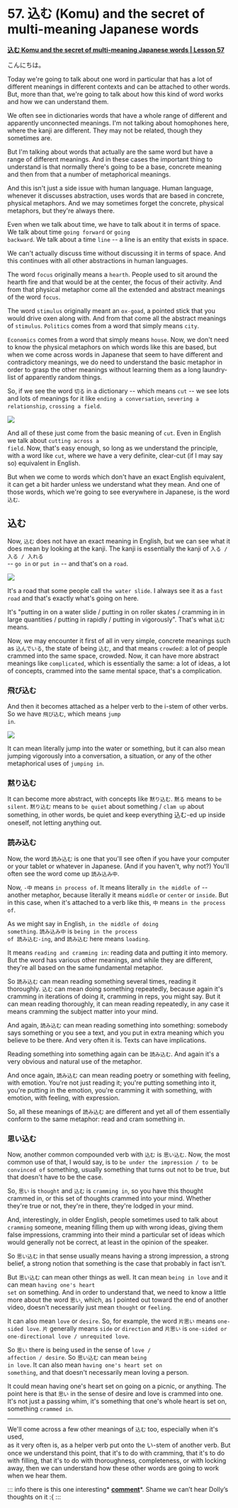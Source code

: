 # **57. 込む (Komu) and the secret of multi-meaning Japanese words**

[**込む Komu and the secret of multi-meaning Japanese words | Lesson 57**](https://www.youtube.com/watch?v=31xnxSFUCiw&list=PLg9uYxuZf8x_A-vcqqyOFZu06WlhnypWj&index=59&pp=iAQB)

こんにちは。

Today we're going to talk about one word in particular that has a lot of different meanings in different contexts and can be attached to other words. But, more than that, we're going to talk about how this kind of word works and how we can understand them.

We often see in dictionaries words that have a whole range of different and apparently unconnected meanings. I'm not talking about homophones here, where the kanji are different. They may not be related, though they sometimes are.

But I'm talking about words that actually are the same word but have a range of different meanings. And in these cases the important thing to understand is that normally there's going to be a base, concrete meaning and then from that a number of metaphorical meanings.

And this isn't just a side issue with human language. Human language, whenever it discusses abstraction, uses words that are based in concrete, physical metaphors. And we may sometimes forget the concrete, physical metaphors, but they're always there.

Even when we talk about time, we have to talk about it in terms of space. We talk about time <code>going forward</code> or <code>going backward</code>. We talk about a time <code>line</code> -- a line is an entity that exists in space.

We can't actually discuss time without discussing it in terms of space. And this continues with all other abstractions in human languages.

The word <code>focus</code> originally means a <code>hearth</code>. People used to sit around the hearth fire and that would be at the center, the focus of their activity. And from that physical metaphor come all the extended and abstract meanings of the word <code>focus</code>.

The word <code>stimulus</code> originally meant an <code>ox-goad</code>, a pointed stick that you would drive oxen along with. And from that come all the abstract meanings of <code>stimulus</code>. <code>Politics</code> comes from a word that simply means <code>city</code>.

<code>Economics</code> comes from a word that simply means <code>house</code>. Now, we don't need to know the physical metaphors on which words like this are based, but when we come across words in Japanese that seem to have different and contradictory meanings, we do need to understand the basic metaphor in order to grasp the other meanings without learning them as a long laundry-list of apparently random things.

So, if we see the word <code>切る</code> in a dictionary -- which means <code>cut</code> -- we see lots and lots of meanings for it like <code>ending a conversation</code>, <code>severing a relationship</code>, <code>crossing a field</code>.

![](../media/image643.webp)

And all of these just come from the basic meaning of <code>cut</code>. Even in English we talk about <code>cutting across a field</code>. Now, that's easy enough, so long as we understand the principle, with a word like <code>cut</code>, where we have a very definite, clear-cut (if I may say so) equivalent in English.

But when we come to words which don't have an exact English equivalent, it can get a bit harder unless we understand what they mean. And one of those words, which we're going to see everywhere in Japanese, is the word <code>込む</code>.

## 込む

Now, <code>込む</code> does not have an exact meaning in English, but we can see what it does mean by looking at the kanji. The kanji is essentially the kanji of <code>入る / 入る / 入れる</code>  
-- <code>go in</code> or <code>put in</code> -- and that's on a <code>road</code>.

![](../media/image347.webp)

It's a road that some people call <code>the water slide</code>. I always see it as a <code>fast road</code> and that's exactly what's going on here.

It's "putting in on a water slide / putting in on roller skates / cramming in in large quantities / putting in rapidly / putting in vigorously". That's what <code>込む</code> means.

Now, we may encounter it first of all in very simple, concrete meanings such as <code>込んでいる</code>, the state of being <code>込む</code>, and that means <code>crowded</code>: a lot of people crammed into the same space, crowded. Now, it can have more abstract meanings like <code>complicated</code>, which is essentially the same: a lot of ideas, a lot of concepts, crammed into the same mental space, that's a complication.

### 飛び込む

And then it becomes attached as a helper verb to the i-stem of other verbs. So we have <code>飛び込む</code>, which means <code>jump in</code>.

![](../media/image752.webp)

It can mean literally jump into the water or something, but it can also mean jumping vigorously into a conversation, a situation, or any of the other metaphorical uses of <code>jumping in</code>.

### 黙り込む

It can become more abstract, with concepts like <code>黙り込む</code>. <code>黙る</code> means to <code>be silent</code>. <code>黙り込む</code> means to <code>be quiet</code> about something / <code>clam up</code> about something, in other words, be quiet and keep everything 込む-ed up inside oneself, not letting anything out.

### 読み込む

Now, the word <code>読み込む</code> is one that you'll see often if you have your computer or your tablet or whatever in Japanese. (And if you haven't, why not?) You'll often see the word come up <code>読み込み中</code>.

Now, <code>-中</code> means <code>in process of</code>. It means literally <code>in the middle of</code> -- another metaphor, because literally it means <code>middle</code> or <code>center</code> or <code>inside</code>. But in this case, when it's attached to a verb like this, <code>中</code> means <code>in the process of</code>.

As we might say in English, <code>in the middle of doing something</code>. <code>読み込み中</code> is <code>being in the process of 読み込む-ing</code>, and <code>読み込む</code> here means <code>loading</code>.

It means <code>reading and cramming in</code>: reading data and putting it into memory. But the word has various other meanings, and while they are different, they're all based on the same fundamental metaphor.

So <code>読み込む</code> can mean reading something several times, reading it thoroughly. <code>込む</code> can mean doing something repeatedly, because again it's cramming in iterations of doing it, cramming in reps, you might say. But it can mean reading thoroughly, it can mean reading repeatedly, in any case it means cramming the subject matter into your mind.

And again, <code>読み込む</code> can mean reading something into something: somebody says something or you see a text, and you put in extra meaning which you believe to be there. And very often it is. Texts can have implications.

Reading something into something again can be <code>読み込む</code>. And again it's a very obvious and natural use of the metaphor.

And once again, <code>読み込む</code> can mean reading poetry or something with feeling, with emotion. You're not just reading it; you're putting something into it, you're putting in the emotion, you're cramming it with something, with emotion, with feeling, with expression.

So, all these meanings of <code>読み込む</code> are different and yet all of them essentially conform to the same metaphor: read and cram something in.

### 思い込む

Now, another common compounded verb with <code>込む</code> is <code>思い込む</code>. Now, the most common use of that, I would say, is to <code>be under the impression / to be convinced of</code> something, usually something that turns out not to be true, but that doesn't have to be the case.

So, <code>思い</code> is <code>thought</code> and <code>込む</code> is <code>cramming in</code>, so you have this thought crammed in, or this set of thoughts crammed into your mind. Whether they're true or not, they're in there, they're lodged in your mind.

And, interestingly, in older English, people sometimes used to talk about <code>cramming</code> someone, meaning filling them up with wrong ideas, giving them false impressions, cramming into their mind a particular set of ideas which would generally not be correct, at least in the opinion of the speaker.

So <code>思い込む</code> in that sense usually means having a strong impression, a strong belief, a strong notion that something is the case that probably in fact isn't.

But <code>思い込む</code> can mean other things as well. It can mean <code>being in love</code> and it can mean <code>having one's heart set</code> on something. And in order to understand that, we need to know a little more about the word <code>思い</code>, which, as I pointed out toward the end of another video, doesn't necessarily just mean <code>thought</code> or <code>feeling</code>.

It can also mean <code>love</code> or <code>desire</code>. So, for example, the word <code>片思い</code> means <code>one-sided love</code>. <code>片</code> generally means <code>side</code> or <code>direction</code> and <code>片思い</code> is <code>one-sided or one-directional love / unrequited love</code>.

So <code>思い</code> there is being used in the sense of <code>love / affection / desire</code>. So <code>思い込む</code> can mean <code>being in love</code>. It can also mean <code>having one's heart set on something</code>, and that doesn't necessarily mean loving a person.

It could mean having one's heart set on going on a picnic, or anything. The point here is that <code>思い</code> in the sense of desire and love is crammed into one.
It's not just a passing whim, it's something that one's whole heart is set on,  
something <code>crammed in</code>.

---

We'll come across a few other meanings of <code>込む</code> too, especially when it's used,  
as it very often is, as a helper verb put onto the い-stem of another verb. But once we understand this point, that it's to do with cramming, that it's to do with filling, that it's to do with thoroughness, completeness, or with locking away, then we can understand how these other words are going to work when we hear them.

::: info
there is this one interesting* [**comment**](https://www.youtube.com/watch?v=31xnxSFUCiw&lc=Ugx7rl5ZlBI3QADLH3R4AaABAg&ab_channel=OrganicJapanesewithCureDolly)*. Shame we can’t hear Dolly’s thoughts on it :{
:::
```